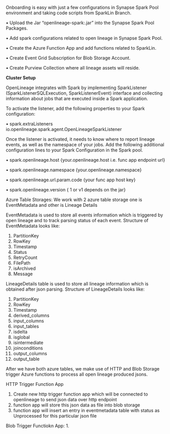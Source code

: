 Onboarding is easy with just a few configurations in Synapse Spark Pool environment and taking code scripts from SparkLin Branch.

• Upload the Jar “openlineage-spark:.jar” into the Synapse Spark Pool Packages.

•	Add spark configurations related to open lineage in Synapse Spark Pool.

•	Create the Azure Function App and add functions related to SparkLin.

•	Create Event Grid Subscription for Blob Storage Account.

•	Create Purview Collection where all lineage assets will reside.

**Cluster Setup**

OpenLineage integrates with Spark by implementing SparkListener (SparkListenerSQLExecution, SparkListenerEvent) interface and collecting information about jobs that are executed inside a Spark application.

To activate the listener, add the following properties to your Spark configuration: 

•	spark.extraListeners	io.openlineage.spark.agent.OpenLineageSparkListener

Once the listener is activated, it needs to know where to report lineage events, as well as the namespace of your jobs. Add the following additional configuration lines to your Spark Configuration in the Spark pool.

•	spark.openlineage.host                 {your.openlineage.host i.e. func app endpoint url}

•	spark.openlineage.namespace            {your.openlineage.namespace}

•	spark.openlineage.url.param.code       {your func app host key}

•	spark.openlineage.version              { 1 or v1 depends on the jar}

Azure Table Storages:
We work with 2 azure table storage one is EventMetadata and other is Lineage Details

EventMetadata is used to store all events information which is triggered by open lineage and to track parsing status of each event.
Structure of EventMetadata looks like:
1. PartitionKey
2. RowKey
3. Timestamp
4. Status
5. RetryCount
6. FilePath
7. isArchived
8. Message

LineageDetails table is used to store all lineage information which is obtained after json parsing.
Structure of LineageDetails looks like:
1. PartitionKey
2. RowKey
3. Timestamp
4. derived_columns
5. input_columns
6. input_tables
7. isdelta
8. isglobal
9. isintermediate
10. joinconditions
11. output_columns
12. output_table
 
After we have both azure tables, we make use of HTTP and Blob Storage trigger Azure functions to process all open lineage produced jsons.

HTTP Trigger Function App
1. Create new http trigger function app which will be connected to openlineage to send json data over http endpoint
2. function app will store this json data as file into blob storage
3. function app will insert an entry in eventmetadata table with status as Unprocessed for this particular json file

Blob Trigger Functiokn App:
1. 
